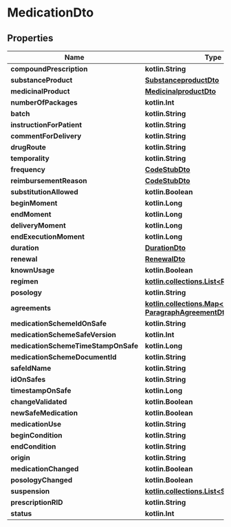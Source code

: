 
# MedicationDto

## Properties
Name | Type | Description | Notes
------------ | ------------- | ------------- | -------------
**compoundPrescription** | **kotlin.String** |  |  [optional]
**substanceProduct** | [**SubstanceproductDto**](SubstanceproductDto.md) |  |  [optional]
**medicinalProduct** | [**MedicinalproductDto**](MedicinalproductDto.md) |  |  [optional]
**numberOfPackages** | **kotlin.Int** |  |  [optional]
**batch** | **kotlin.String** |  |  [optional]
**instructionForPatient** | **kotlin.String** |  |  [optional]
**commentForDelivery** | **kotlin.String** |  |  [optional]
**drugRoute** | **kotlin.String** |  |  [optional]
**temporality** | **kotlin.String** |  |  [optional]
**frequency** | [**CodeStubDto**](CodeStubDto.md) |  |  [optional]
**reimbursementReason** | [**CodeStubDto**](CodeStubDto.md) |  |  [optional]
**substitutionAllowed** | **kotlin.Boolean** |  |  [optional]
**beginMoment** | **kotlin.Long** |  |  [optional]
**endMoment** | **kotlin.Long** |  |  [optional]
**deliveryMoment** | **kotlin.Long** |  |  [optional]
**endExecutionMoment** | **kotlin.Long** |  |  [optional]
**duration** | [**DurationDto**](DurationDto.md) |  |  [optional]
**renewal** | [**RenewalDto**](RenewalDto.md) |  |  [optional]
**knownUsage** | **kotlin.Boolean** |  |  [optional]
**regimen** | [**kotlin.collections.List&lt;RegimenItemDto&gt;**](RegimenItemDto.md) |  |  [optional]
**posology** | **kotlin.String** |  |  [optional]
**agreements** | [**kotlin.collections.Map&lt;kotlin.String, ParagraphAgreementDto&gt;**](ParagraphAgreementDto.md) |  |  [optional]
**medicationSchemeIdOnSafe** | **kotlin.String** |  |  [optional]
**medicationSchemeSafeVersion** | **kotlin.Int** |  |  [optional]
**medicationSchemeTimeStampOnSafe** | **kotlin.Long** |  |  [optional]
**medicationSchemeDocumentId** | **kotlin.String** |  |  [optional]
**safeIdName** | **kotlin.String** |  |  [optional]
**idOnSafes** | **kotlin.String** |  |  [optional]
**timestampOnSafe** | **kotlin.Long** |  |  [optional]
**changeValidated** | **kotlin.Boolean** |  |  [optional]
**newSafeMedication** | **kotlin.Boolean** |  |  [optional]
**medicationUse** | **kotlin.String** |  |  [optional]
**beginCondition** | **kotlin.String** |  |  [optional]
**endCondition** | **kotlin.String** |  |  [optional]
**origin** | **kotlin.String** |  |  [optional]
**medicationChanged** | **kotlin.Boolean** |  |  [optional]
**posologyChanged** | **kotlin.Boolean** |  |  [optional]
**suspension** | [**kotlin.collections.List&lt;SuspensionDto&gt;**](SuspensionDto.md) |  |  [optional]
**prescriptionRID** | **kotlin.String** |  |  [optional]
**status** | **kotlin.Int** |  |  [optional]



